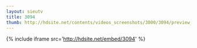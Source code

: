 ```yaml
---
layout: sieutv
title: 3094
thumb: http://hdsite.net/contents/videos_screenshots/3000/3094/preview_360p.mp4.jpg
---
```

{% include iframe src='http://hdsite.net/embed/3094' %}
 
